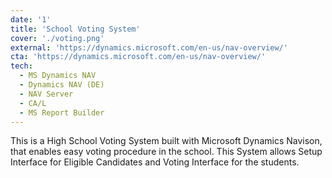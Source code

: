 ```yaml
---
date: '1'
title: 'School Voting System'
cover: './voting.png'
external: 'https://dynamics.microsoft.com/en-us/nav-overview/'
cta: 'https://dynamics.microsoft.com/en-us/nav-overview/'
tech:
  - MS Dynamics NAV
  - Dynamics NAV (DE)
  - NAV Server
  - CA/L 
  - MS Report Builder
---
```


This is a High School Voting System built with Microsoft Dynamics Navison, that enables easy voting procedure in the school. This System allows Setup Interface for Eligible Candidates and Voting Interface for the students. 
